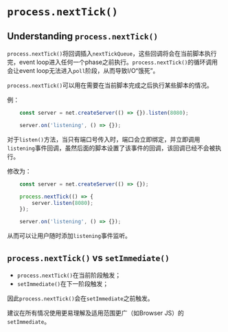`process.nextTick()`
====================

## Understanding `process.nextTick()`

`process.nextTick()`将回调插入`nextTickQueue`，这些回调将会在当前脚本执行完，event loop进入任何一个phase之前执行。`process.nextTick()`的循环调用会让event loop无法进入`poll`阶段，从而导致I/O“饿死”。

`process.nextTick()`可以用在需要在当前脚本完成之后执行某些脚本的情况。

例：

``` javascript
    const server = net.createServer(() => {}).listen(8080);

    server.on('listening', () => {});
```

对于`listen()`方法，当只有端口号传入时，端口会立即绑定，并立即调用`listening`事件回调，虽然后面的脚本设置了该事件的回调，该回调已经不会被执行。

修改为：

``` javascript
    const server = net.createServer(() => {});

    process.nextTick(() => {
        server.listen(8080);
    });

    server.on('listening', () => {});
```

从而可以让用户随时添加`listening`事件监听。


## `process.nextTick()` vs `setImmediate()`

- `process.nextTick()`在当前阶段触发；
- `setImmediate()`在下一阶段触发；

因此`process.nextTick()`会在`setImmediate`之前触发。

建议在所有情况使用更易理解及适用范围更广（如Browser JS）的`setImmediate`。